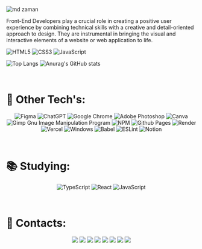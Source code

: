 

![md zaman](https://github.com/mdzamanit/mdzamanit/assets/154988583/7f80dc60-dc64-4ebc-8377-f0ff6857123f)


Front-End Developers play a crucial role in creating a positive user experience by combining technical skills with a creative and detail-oriented approach to design. They are instrumental in bringing the visual and interactive elements of a website or web application to life.
<br>

![HTML5](https://img.shields.io/badge/html5-%23E34F26.svg?style=for-the-badge&logo=html5&logoColor=white)
![CSS3](https://img.shields.io/badge/css3-%231572B6.svg?style=for-the-badge&logo=css3&logoColor=white)
![JavaScript](https://img.shields.io/badge/javascript-%23323330.svg?style=for-the-badge&logo=javascript&logoColor=%23F7DF1E)

![Top Langs](https://github-readme-stats.vercel.app/api/top-langs/?username=ivanrocha10&theme=radical&layout=compact&text_color=ffffff&hide_border=false&langs_count=10)
![Anurag's GitHub stats](https://github-readme-stats.vercel.app/api?username=ivanrocha10&theme=radical&show_icons=true&text_color=ffffff&hide_border=false&hide_title=true&line_height=20&text_bold=false&card_width=100)

<br>

</div>

# 🚀 Other Tech's:

<div align='center'>

![Figma](https://img.shields.io/badge/figma-%23F24E1E.svg?style=for-the-badge&logo=figma&logoColor=white)
![ChatGPT](https://img.shields.io/badge/chatGPT-74aa9c?style=for-the-badge&logo=openai&logoColor=white)
![Google Chrome](https://img.shields.io/badge/Google%20Chrome-4285F4?style=for-the-badge&logo=GoogleChrome&logoColor=white)
![Adobe Photoshop](https://img.shields.io/badge/adobe%20photoshop-%2331A8FF.svg?style=for-the-badge&logo=adobe%20photoshop&logoColor=white)
![Canva](https://img.shields.io/badge/Canva-%2300C4CC.svg?style=for-the-badge&logo=Canva&logoColor=white)
![Gimp Gnu Image Manipulation Program](https://img.shields.io/badge/Gimp-657D8B?style=for-the-badge&logo=gimp&logoColor=FFFFFF)
![NPM](https://img.shields.io/badge/NPM-%23CB3837.svg?style=for-the-badge&logo=npm&logoColor=white)
![Github Pages](https://img.shields.io/badge/github%20pages-121013?style=for-the-badge&logo=github&logoColor=white)
![Render](https://img.shields.io/badge/Render-%46E3B7.svg?style=for-the-badge&logo=render&logoColor=white)
![Vercel](https://img.shields.io/badge/vercel-%23000000.svg?style=for-the-badge&logo=vercel&logoColor=white)
![Windows](https://img.shields.io/badge/Windows-0078D6?style=for-the-badge&logo=windows&logoColor=white)
![Babel](https://img.shields.io/badge/Babel-F9DC3e?style=for-the-badge&logo=babel&logoColor=black)
![ESLint](https://img.shields.io/badge/ESLint-4B3263?style=for-the-badge&logo=eslint&logoColor=white)
![Notion](https://img.shields.io/badge/Notion-%23000000.svg?style=for-the-badge&logo=notion&logoColor=white)

<br>

</div>

# 📚 Studying:

<div align='center'>

![TypeScript](https://img.shields.io/badge/typescript-%23007ACC.svg?style=for-the-badge&logo=typescript&logoColor=white)
![React](https://img.shields.io/badge/react-%2320232a.svg?style=for-the-badge&logo=react&logoColor=%2361DAFB)
![JavaScript](https://img.shields.io/badge/javascript-%23323330.svg?style=for-the-badge&logo=javascript&logoColor=%23F7DF1E)

<br>

</div>

# 📱 Contacts:

<div align='center'>

<a href="mailto:ivan.helpmdzaman@gmail.com" target="_blank"><img src='https://img.shields.io/badge/Gmail-D14836?style=for-the-badge&logo=gmail&logoColor=white'/></a>
<a href="https://www.linkedin.com/in/" target="_blank"><img src='https://img.shields.io/badge/linkedin-%230077B5.svg?style=for-the-badge&logo=linkedin&logoColor=white'/></a>
<a href="https://api.whatsapp.com/qr/?autoload=1&app_absent=0" target="_blank"><img src='https://img.shields.io/badge/WhatsApp-25D366?style=for-the-badge&logo=whatsapp&logoColor=white'/></a>
<a href="https://discord.gg/" target="_blank"><img src='https://img.shields.io/badge/Discord-%235865F2.svg?style=for-the-badge&logo=discord&logoColor=white'/></a>
<a href="https://www.instagram.com//" target="_blank"><img src='https://img.shields.io/badge/Instagram-%23E4405F.svg?style=for-the-badge&logo=Instagram&logoColor=white'/></a>
<a href="https://stackoverflow.com/users/23170045/" target="_blank"><img src='https://img.shields.io/badge/-Stackoverflow-FE7A16?style=for-the-badge&logo=stack-overflow&logoColor=white'/></a>
<a href="https://www.behance.net/" target="_blank"><img src='https://img.shields.io/badge/Behance-1769ff?style=for-the-badge&logo=behance&logoColor=white'/></a>
<a href="https://steamcommunity.com/id//" target="_blank"><img src='https://img.shields.io/badge/steam-%23000000.svg?style=for-the-badge&logo=steam&logoColor=white'/></a>

</div>


<!-- Proudly created with GPRM ( https:// ) -->
